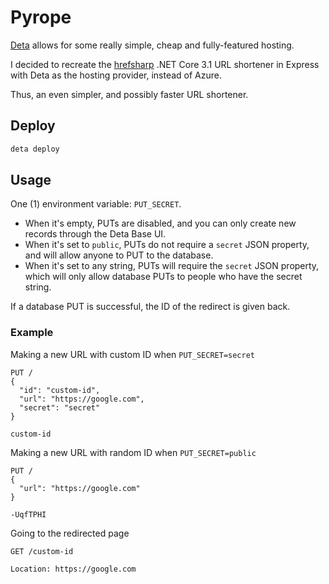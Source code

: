 # Pyrope

[Deta](https://www.deta.sh) allows for some really simple, cheap and fully-featured hosting.

I decided to recreate the [hrefsharp](https://github.com/x-t/hrefsharp) .NET Core 3.1 URL shortener in Express with Deta as the hosting provider, instead of Azure.

Thus, an even simpler, and possibly faster URL shortener.

## Deploy

```bash
deta deploy
```

## Usage

One (1) environment variable: `PUT_SECRET`.

- When it's empty, PUTs are disabled, and you can only create new records through the Deta Base UI.
- When it's set to `public`, PUTs do not require a `secret` JSON property, and will allow anyone to PUT to the database.
- When it's set to any string, PUTs will require the `secret` JSON property, which will only allow database PUTs to people who have the secret string.

If a database PUT is successful, the ID of the redirect is given back.

### Example

Making a new URL with custom ID when `PUT_SECRET=secret`

```
PUT /
{
  "id": "custom-id",
  "url": "https://google.com",
  "secret": "secret"
}

custom-id
```

Making a new URL with random ID when `PUT_SECRET=public`

```
PUT /
{
  "url": "https://google.com"
}

-UqfTPHI
```

Going to the redirected page

```
GET /custom-id

Location: https://google.com
```
